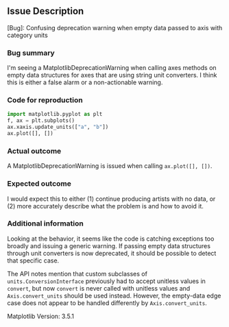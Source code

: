 ## Issue Description
[Bug]: Confusing deprecation warning when empty data passed to axis with category units

### Bug summary
I'm seeing a MatplotlibDeprecationWarning when calling axes methods on empty data structures for axes that are using string unit converters. I think this is either a false alarm or a non-actionable warning.

### Code for reproduction
```python
import matplotlib.pyplot as plt
f, ax = plt.subplots()
ax.xaxis.update_units(["a", "b"])
ax.plot([], [])
```

### Actual outcome
A MatplotlibDeprecationWarning is issued when calling `ax.plot([], [])`.

### Expected outcome
I would expect this to either (1) continue producing artists with no data, or (2) more accurately describe what the problem is and how to avoid it.

### Additional information
Looking at the behavior, it seems like the code is catching exceptions too broadly and issuing a generic warning. If passing empty data structures through unit converters is now deprecated, it should be possible to detect that specific case.

The API notes mention that custom subclasses of `units.ConversionInterface` previously had to accept unitless values in `convert`, but now `convert` is never called with unitless values and `Axis.convert_units` should be used instead. However, the empty-data edge case does not appear to be handled differently by `Axis.convert_units`.

Matplotlib Version: 3.5.1